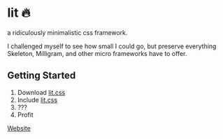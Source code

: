 # lit 🔥

a ridiculously minimalistic css framework.

I challenged myself to see how small I could go, but preserve everything Skeleton, Milligram, and other micro frameworks have to offer. 

## Getting Started
1. Download [lit.css](https://github.com/Ajusa/lit/blob/master/lit.css)
2. Include [lit.css](https://github.com/Ajusa/lit/blob/master/lit.css)
3. ???
4. Profit

[Website](https://ajusa.github.io/lit/)
